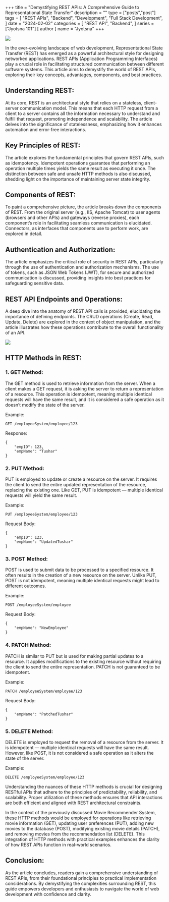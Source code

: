 +++
title = "Demystifying REST APIs: A Comprehensive Guide to Representational State Transfer"
description = ""
type = ["posts","post"]
tags = [
    "REST APIs",
    "Backend",
    "Development",
    "Full Stack Development",
]
date = "2024-02-02"
categories = [
    "REST API",
    "Backend",
]
series = ["Jyotsna 101"]
[ author ]
  name = "Jyotsna"
+++

![](https://miro.medium.com/v2/resize:fit:700/1*5b9URi8HKSr9A9f-jvmxCQ.png)

In the ever-evolving landscape of web development, Representational State Transfer (REST) has emerged as a powerful architectural style for designing networked applications. REST APIs (Application Programming Interfaces) play a crucial role in facilitating structured communication between different software systems. This article aims to demystify the world of REST APIs, exploring their key concepts, advantages, components, and best practices.

## Understanding REST:

At its core, REST is an architectural style that relies on a stateless, client-server communication model. This means that each HTTP request from a client to a server contains all the information necessary to understand and fulfill that request, promoting independence and scalability. The article delves into the significance of statelessness, emphasizing how it enhances automation and error-free interactions.

## Key Principles of REST:

The article explores the fundamental principles that govern REST APIs, such as idempotency. Idempotent operations guarantee that performing an operation multiple times yields the same result as executing it once. The distinction between safe and unsafe HTTP methods is also discussed, shedding light on the importance of maintaining server state integrity.

## Components of REST:

To paint a comprehensive picture, the article breaks down the components of REST. From the original server (e.g., IIS, Apache Tomcat) to user agents (browsers and other APIs) and gateways (reverse proxies), each component’s role in facilitating seamless communication is elucidated. Connectors, as interfaces that components use to perform work, are explored in detail.

## Authentication and Authorization:

The article emphasizes the critical role of security in REST APIs, particularly through the use of authentication and authorization mechanisms. The use of tokens, such as JSON Web Tokens (JWT), for secure and authorized communication is discussed, providing insights into best practices for safeguarding sensitive data.

## REST API Endpoints and Operations:

A deep dive into the anatomy of REST API calls is provided, elucidating the importance of defining endpoints. The CRUD operations (Create, Read, Update, Delete) are explored in the context of object manipulation, and the article illustrates how these operations contribute to the overall functionality of an API.

![](https://miro.medium.com/v2/resize:fit:700/1*h_AuOMQultfI9XmjQfeMYA.png)

## HTTP Methods in REST:

### 1. GET Method:

The GET method is used to retrieve information from the server. When a client makes a GET request, it is asking the server to return a representation of a resource. This operation is idempotent, meaning multiple identical requests will have the same result, and it is considered a safe operation as it doesn’t modify the state of the server.

Example:

    GET /employeeSystem/employee/123

Response:

    {
        "empID": 123,
        "empName": "Tushar"
    }

### 2. PUT Method:

PUT is employed to update or create a resource on the server. It requires the client to send the entire updated representation of the resource, replacing the existing one. Like GET, PUT is idempotent — multiple identical requests will yield the same result.

Example:

    PUT /employeeSystem/employee/123

Request Body:

    {
        "empID": 123,
        "empName": "UpdatedTushar"
    }

### 3. POST Method:

POST is used to submit data to be processed to a specified resource. It often results in the creation of a new resource on the server. Unlike PUT, POST is not idempotent, meaning multiple identical requests might lead to different outcomes.

Example:

    POST /employeeSystem/employee

Request Body:

    {
        "empName": "NewEmployee"
    }

### 4. PATCH Method:

PATCH is similar to PUT but is used for making partial updates to a resource. It applies modifications to the existing resource without requiring the client to send the entire representation. PATCH is not guaranteed to be idempotent.

Example:

    PATCH /employeeSystem/employee/123

Request Body:

    {
        "empName": "PatchedTushar"
    }

### 5. DELETE Method:

DELETE is employed to request the removal of a resource from the server. It is idempotent — multiple identical requests will have the same result. However, like POST, it is not considered a safe operation as it alters the state of the server.

Example:

    DELETE /employeeSystem/employee/123

Understanding the nuances of these HTTP methods is crucial for designing RESTful APIs that adhere to the principles of predictability, reliability, and scalability. Proper utilization of these methods ensures that API interactions are both efficient and aligned with REST architectural constraints.

In the context of the previously discussed Movie Recommender System, these HTTP methods would be employed for operations like retrieving movie information (GET), updating user preferences (PUT), adding new movies to the database (POST), modifying existing movie details (PATCH), and removing movies from the recommendation list (DELETE). This integration of HTTP methods with practical examples enhances the clarity of how REST APIs function in real-world scenarios.

## Conclusion:

As the article concludes, readers gain a comprehensive understanding of REST APIs, from their foundational principles to practical implementation considerations. By demystifying the complexities surrounding REST, this guide empowers developers and enthusiasts to navigate the world of web development with confidence and clarity.
